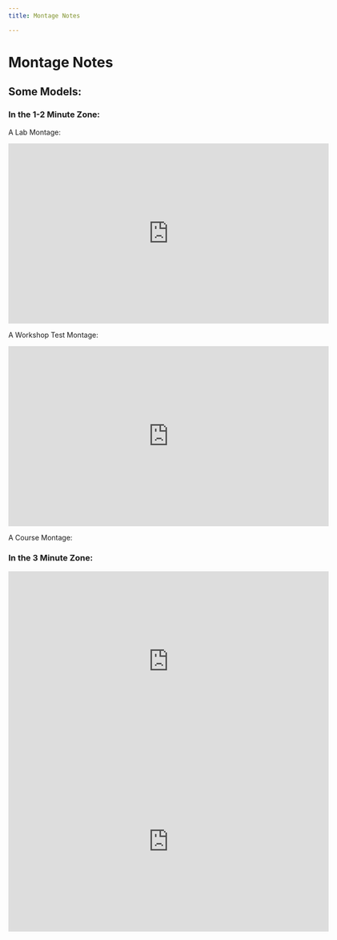 ```yaml
---
title: Montage Notes

---
```


# Montage Notes

## Some Models:




 ### In the 1-2 Minute Zone:
 
 A Lab Montage:
 <iframe title="vimeo-player" src="https://player.vimeo.com/video/508576060?h=913f34fec5" width="640" height="360" frameborder="0" allowfullscreen></iframe>
 
 A Workshop Test Montage:
 <iframe title="vimeo-player" src="https://player.vimeo.com/video/508514847?h=0c09e98c66" width="640" height="360" frameborder="0" allowfullscreen></iframe>
 
 A Course Montage:
 
 
 ### In the 3 Minute Zone:
<iframe title="vimeo-player" src="https://player.vimeo.com/video/508588864?h=e42d4a0e93" width="640" height="360" frameborder="0" allowfullscreen></iframe>

<iframe title="vimeo-player" src="https://player.vimeo.com/video/508578765?h=cb5d28e7ac" width="640" height="360" frameborder="0" allowfullscreen></iframe>